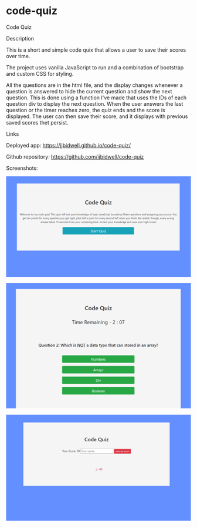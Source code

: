 # code-quiz
Code Quiz

Description

This is a short and simple code quix that allows a user to save their scores over time. 

The project uses vanilla JavaScript to run and a combination of bootstrap and custom CSS for styling. 

All the questions are in the html file, and the display changes whenever a question is answered to hide the current question and show the next question. This is done using a function I've made that uses the IDs of each question div to display the next question. When the user answers the last question or the timer reaches zero, the quiz ends and the score is displayed. The user can then save their score, and it displays with previous saved scores thet persist.

Links

Deployed app: https://jjbidwell.github.io/code-quiz/

Github repository: https://github.com/jjbidwell/code-quiz

Screenshots: 

![Start Page](./assets/images/start.png)

![Questions](./assets/images/question.png)

![Final Page](./assets/images/final.png)